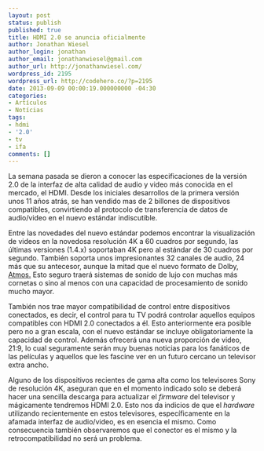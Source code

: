 ```yaml
---
layout: post
status: publish
published: true
title: HDMI 2.0 se anuncia oficialmente
author: Jonathan Wiesel
author_login: jonathan
author_email: jonathanwiesel@gmail.com
author_url: http://jonathanwiesel.com/
wordpress_id: 2195
wordpress_url: http://codehero.co/?p=2195
date: 2013-09-09 00:00:19.000000000 -04:30
categories:
- Artículos
- Notícias
tags:
- hdmi
- '2.0'
- tv
- ifa
comments: []
---
```

<p>La semana pasada se dieron a conocer las especificaciones de la versión 2.0 de la interfaz de alta calidad de audio y video más conocida en el mercado, el HDMI. Desde los iniciales desarrollos de la primera versión unos 11 años atrás, se han vendido mas de 2 billones de dispositivos compatibles, convirtiendo al protocolo de transferencia de datos de audio/video en el nuevo estándar indiscutible.</p>

<p>Entre las novedades del nuevo estándar podemos encontrar la visualización de videos en la novedosa resolución 4K a 60 cuadros por segundo, las últimas versiones (1.4.x) soportaban 4K pero al estándar de 30 cuadros por segundo. También soporta unos impresionantes 32 canales de audio, 24 más que su antecesor, aunque la mitad que el nuevo formato de Dolby, <a href="http://www.digitaltrends.com/home-theater/ears-on-with-dolby-atmos-first-impressions-of-the-next-generation-of-surround-sound/">Atmos.</a> Esto seguro traerá sistemas de sonido de lujo con muchas más cornetas o sino al menos con una capacidad de procesamiento de sonido mucho mayor.</p>

<p>También nos trae mayor compatibilidad de control entre dispositivos conectados, es decir, el control para tu TV podrá controlar aquellos equipos compatibles con HDMI 2.0 conectados a él. Esto anteriormente era posible pero no a gran escala, con el nuevo estándar se incluye obligatoriamente la capacidad de control. Además ofrecerá una nueva proporción de video, 21:9, lo cual seguramente serán muy buenas noticias para los fanáticos de las películas y aquellos que les fascine ver en un futuro cercano un televisor extra ancho.</p>

<p>Alguno de los dispositivos recientes de gama alta como los televisores Sony de resolución 4K, aseguran que en el momento indicado solo se deberá hacer una sencilla descarga para actualizar el <em>firmware</em> del televisor y mágicamente tendremos HDMI 2.0. Esto nos da indicios de que el <em>hardware</em> utilizando recientemente en estos televisores, específicamente en la afamada interfaz de audio/video, es en esencia el mismo. Como consecuencia también observaremos que el conector es el mismo y la retrocompatibilidad no será un problema.</p>
